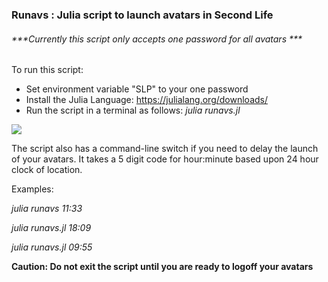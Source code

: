 ### 	Runavs : Julia script to launch avatars in Second Life

######     ***Currently this script only accepts one password for all avatars ***

To run this script:

- Set environment variable "SLP" to your one password 
- Install the Julia Language:   https://julialang.org/downloads/
- Run  the script in a terminal as follows:  *julia runavs.jl*  

![](C:\Users\Bruce\JuliaProjects\runavs\menu.JPG)

The script also has a command-line switch if you need to delay the launch of your avatars.   It takes a 5 digit code for hour:minute based upon 24 hour clock of location.

Examples:

*julia runavs 11:33*

*julia runavs.jl 18:09*

*julia runavs.jl 09:55*



**Caution:   Do not exit the script until you are ready to logoff your avatars**

